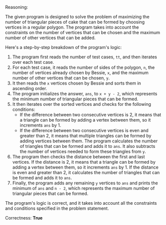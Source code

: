 Reasoning:

The given program is designed to solve the problem of maximizing the number of triangular pieces of cake that can be formed by choosing vertices in a regular polygon. The program takes into account the constraints on the number of vertices that can be chosen and the maximum number of other vertices that can be added.

Here's a step-by-step breakdown of the program's logic:

1. The program first reads the number of test cases, `tt`, and then iterates over each test case.
2. For each test case, it reads the number of sides of the polygon, `n`, the number of vertices already chosen by Bessie, `x`, and the maximum number of other vertices that can be chosen, `y`.
3. It then reads the `x` vertices chosen by Bessie and sorts them in ascending order.
4. The program initializes the answer, `ans`, to `x + y - 2`, which represents the minimum number of triangular pieces that can be formed.
5. It then iterates over the sorted vertices and checks for the following conditions:
	* If the difference between two consecutive vertices is 2, it means that a triangle can be formed by adding a vertex between them, so it increments `ans` by 1.
	* If the difference between two consecutive vertices is even and greater than 2, it means that multiple triangles can be formed by adding vertices between them. The program calculates the number of triangles that can be formed and adds it to `ans`. It also subtracts the number of vertices needed to form these triangles from `y`.
6. The program then checks the distance between the first and last vertices. If the distance is 2, it means that a triangle can be formed by adding a vertex between them, so it increments `ans` by 1. If the distance is even and greater than 2, it calculates the number of triangles that can be formed and adds it to `ans`.
7. Finally, the program adds any remaining `y` vertices to `ans` and prints the minimum of `ans` and `n - 2`, which represents the maximum number of triangular pieces that can be formed.

The program's logic is correct, and it takes into account all the constraints and conditions specified in the problem statement.

Correctness: **True**